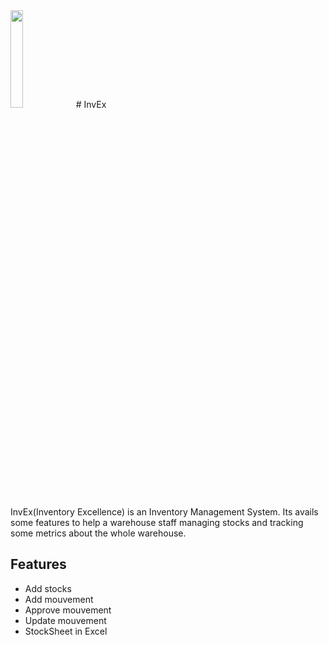 
<img src="https://github.com/Owlsome001/sim/blob/development/assets/images/logo.png" width="20%" height="20%">
# InvEx

InvEx(Inventory Excellence) is an Inventory Management System. Its avails some features to help a warehouse staff managing stocks and tracking some metrics about the whole warehouse.




## Features

- Add stocks
- Add mouvement
- Approve mouvement
- Update mouvement
- StockSheet in Excel
